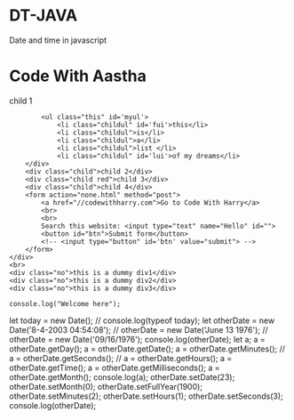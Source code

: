 # DT-JAVA
Date and time in javascript
<!DOCTYPE html>
<html lang="en">
<head>
    <meta charset="UTF-8">
    <meta name="viewport" content="width=device-width, initial-scale=1.0">
    <meta http-equiv="X-UA-Compatible" content="ie=edge">
    <title>Document</title>
</head>
<body>
    <div class="container">
        <h1 id="heading" class='yourhead rhia is'>Code With Aastha</h1>
        <div id="myfirst" class="child red good" id="first">child 1

            <ul class="this" id='myul'>
                <li class="childul" id='fui'>this</li>
                <li class="childul">is</li>
                <li class="childul">a</li>
                <li class="childul">list </li>
                <li class="childul" id='lui'>of my dreams</li>
        </div>
        <div class="child">child 2</div>
        <div class="child red">child 3</div>
        <div class="child">child 4</div>
        <form action="none.html" method="post">
            <a href="//codewithharry.com">Go to Code With Harry</a>
            <br>
            <br>
            Search this website: <input type="text" name="Hello" id="">
            <button id="btn">Submit form</button>
            <!-- <input type="button" id='btn' value="submit"> -->
        </form>
    </div>
    <br>
    <div class="no">this is a dummy div1</div>
    <div class="no">this is a dummy div2</div>
    <div class="no">this is a dummy div3</div>
</body>
<!-- <script src="js/tut12.js"></script> -->
<!-- <script src="js/tut14.js"></script> -->
<!-- <script src="js/tut15.js"></script> -->
<!-- <script src="js/tut16.js"></script> -->
<!-- <script src="js/tut17.js"></script> -->
<!-- <script src="js/tut18.js"></script> -->
<!-- <script src="js/tut20.js"></script> -->
<!-- <script src="js/tut21.js"></script> -->
<script src="js/tut23.js"></script>
</html>
    
    console.log("Welcome here");

let today = new Date();
// console.log(typeof today);
let otherDate = new Date('8-4-2003 04:54:08');
// otherDate = new Date('June 13 1976');
// otherDate = new Date('09/16/1976');
console.log(otherDate);
let a;
a = otherDate.getDay();
a = otherDate.getDate();
a = otherDate.getMinutes();
// a = otherDate.getSeconds();
// a = otherDate.getHours();
a = otherDate.getTime();
a = otherDate.getMilliseconds();
a = otherDate.getMonth();
console.log(a);
otherDate.setDate(23);
otherDate.setMonth(0);
otherDate.setFullYear(1900);
otherDate.setMinutes(2);
otherDate.setHours(1);
otherDate.setSeconds(3);
console.log(otherDate);
 

